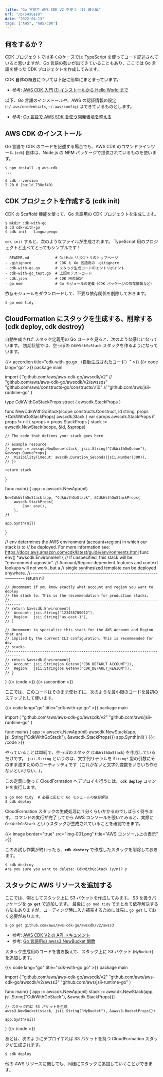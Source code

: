```yaml
---
title: "Go 言語で AWS CDK V2 を使う (1) 導入編"
url: "/p/54s6es8"
date: "2022-04-13"
tags: ["AWS", "AWS/CDK"]
---
```


何をするか？
----

CDK プロジェクトでは多くのケースでは TypeScript を使ってコード記述されていると思いますが、Go 言語の勢いが出てきていることもあり、ここでは Go 言語を使った CDK プロジェクトを作成してみます。

CDK 自体の概要については下記に簡単にまとまっています。

- 参考: [AWS CDK 入門 (1) インストールから Hello World まで](/p/nujyfsy)

以下、Go 言語のインストールや、AWS の認証情報の設定 (`~/.aws/credentials`, `~/.aws/config`) はできているものとします。

- 参考: [Go 言語で AWS SDK を使う開発環境を整える](/p/xnogqgm)


AWS CDK のインストール
----

Go 言語で CDK のコードを記述する場合でも、AWS CDK のコマンドラインツール (`cdk`) 自体は、Node.js の NPM パッケージで提供されているものを使います。

```console
$ npm install -g aws-cdk
...

$ cdk --version
2.20.0 (build 738ef49)
```


CDK プロジェクトを作成する (cdk init)
----

CDK の Scaffold 機能を使って、Go 言語用の CDK プロジェクトを生成します。

```console
$ mkdir cdk-with-go
$ cd cdk-with-go
$ cdk init --language=go
```

`cdk init` すると、次のようなファイルが生成されます。
TypeScript 用のプロジェクトと比べてとってもシンプルです！

```
- README.md            # GitHub リポジトリのトップページ
- .gitignore           # CDK と Go 言語用の .gitignore
- cdk-with-go.go       # スタック生成コードのエントリポイント
- cdk-with-go_test.go  # 上記のテストコード
- cdk.json             # CDK 用の設定
- go.mod               # Go モジュールの定義（CDK パッケージの依存情報など）
```

依存モジュールをダウンロードして、不要な依存関係を削除しておきます。

```console
$ go mod tidy
```


CloudFormation にスタックを生成する、削除する (cdk deploy, cdk destroy)
----

自動生成されたスタック定義用の Go コードを見ると、次のような感じになっています。
初期状態では、空っぽの `CdkWithGoStack` スタックを作るようになっています。

{{< accordion title="cdk-with-go.go （自動生成されたコード）" >}}
{{< code lang="go" >}}
package main

import (
	"github.com/aws/aws-cdk-go/awscdk/v2"
	// "github.com/aws/aws-cdk-go/awscdk/v2/awssqs"
	"github.com/aws/constructs-go/constructs/v10"
	// "github.com/aws/jsii-runtime-go"
)

type CdkWithGoStackProps struct {
	awscdk.StackProps
}

func NewCdkWithGoStack(scope constructs.Construct, id string, props *CdkWithGoStackProps) awscdk.Stack {
	var sprops awscdk.StackProps
	if props != nil {
		sprops = props.StackProps
	}
	stack := awscdk.NewStack(scope, &id, &sprops)

	// The code that defines your stack goes here

	// example resource
	// queue := awssqs.NewQueue(stack, jsii.String("CdkWithGoQueue"), &awssqs.QueueProps{
	// 	VisibilityTimeout: awscdk.Duration_Seconds(jsii.Number(300)),
	// })

	return stack
}

func main() {
	app := awscdk.NewApp(nil)

	NewCdkWithGoStack(app, "CdkWithGoStack", &CdkWithGoStackProps{
		awscdk.StackProps{
			Env: env(),
		},
	})

	app.Synth(nil)
}

// env determines the AWS environment (account+region) in which our stack is to
// be deployed. For more information see: https://docs.aws.amazon.com/cdk/latest/guide/environments.html
func env() *awscdk.Environment {
	// If unspecified, this stack will be "environment-agnostic".
	// Account/Region-dependent features and context lookups will not work, but a
	// single synthesized template can be deployed anywhere.
	//---------------------------------------------------------------------------
	return nil

	// Uncomment if you know exactly what account and region you want to deploy
	// the stack to. This is the recommendation for production stacks.
	//---------------------------------------------------------------------------
	// return &awscdk.Environment{
	//  Account: jsii.String("123456789012"),
	//  Region:  jsii.String("us-east-1"),
	// }

	// Uncomment to specialize this stack for the AWS Account and Region that are
	// implied by the current CLI configuration. This is recommended for dev
	// stacks.
	//---------------------------------------------------------------------------
	// return &awscdk.Environment{
	//  Account: jsii.String(os.Getenv("CDK_DEFAULT_ACCOUNT")),
	//  Region:  jsii.String(os.Getenv("CDK_DEFAULT_REGION")),
	// }
}
{{< /code >}}
{{< /accordion >}}

ここでは、このコードはそのまま使わずに、次のような最小限のコードを最初のステップとして使います。

{{< code lang="go" title="cdk-with-go.go" >}}
package main

import (
	"github.com/aws/aws-cdk-go/awscdk/v2"
	"github.com/aws/jsii-runtime-go"
)

func main() {
	app := awscdk.NewApp(nil)
	awscdk.NewStack(app, jsii.String("CdkWithGoStack"), &awscdk.StackProps{})
	app.Synth(nil)
}
{{< /code >}}

やっていることは単純で、空っぽのスタック (`CdkWithGoStack`) を作成しているだけです。
`jsii.String` というのは、文字列リテラルを `String*` 型の引数にそのまま渡すためのユーティリティです（これがないと文字列変数をいちいち作らないといけない...）。

この定義に従って CloudFormation へデプロイを行うには、__`cdk deploy`__ コマンドを実行します。

```console
$ go mod tidy  # 必要に応じて Go モジュールの依存解決
$ cdk deploy
```

CloudFormation スタックの生成処理に 1 分くらいかかるのでしばらく待ちます。
コマンドの実行が完了してから AWS コンソールを覗いてみると、実際に `CdkWithGoStack` というスタックが生成されていることを確認できます。

{{< image border="true" src="img-001.png"  title="AWS コンソール上の表示" >}}

このお試し作業が終わったら、__`cdk destory`__ で作成したスタックを削除しておきます。

```console
$ cdk destroy
Are you sure you want to delete: CdkWithGoStack (y/n)? y
```


スタックに AWS リソースを追加する
----

ここでは、例としてスタック上に S3 バケットを作成してみます。
S3 を扱うパッケージを __`go get`__ で追加します。
最後に `go mod tidy` でまとめて依存解決する方法もありますが、コーディング時に入力補完するためには先に `go get` しておく必要があります。

```console
$ go get github.com/aws/aws-cdk-go/awscdk/v2/awss3
```

- 参考: [AWS CDK V2 の API ドキュメント](https://docs.aws.amazon.com/cdk/api/v2/docs/aws-cdk-lib.aws_s3-readme.html)
- 参考: [Go 言語用の awss3.NewBucket 関数](https://pkg.go.dev/github.com/aws/aws-cdk-go/awscdk/v2/awss3#NewBucket)

スタック生成用のコードを書き換えて、スタック上に S3 バケット (`MyBucket`) を追加します。

{{< code lang="go" title="cdk-with-go.go" >}}
package main

import (
	"github.com/aws/aws-cdk-go/awscdk/v2"
	"github.com/aws/aws-cdk-go/awscdk/v2/awss3"
	"github.com/aws/jsii-runtime-go"
)

func main() {
	app := awscdk.NewApp(nil)
	stack := awscdk.NewStack(app, jsii.String("CdkWithGoStack"), &awscdk.StackProps{})

	// スタック内に S3 バケットを生成
	awss3.NewBucket(stack, jsii.String("MyBucket"), &awss3.BucketProps{})

	app.Synth(nil)
}
{{< /code >}}

あとは、次のようにデプロイすれば S3 バケットを持つ CloudFormation スタックが生成されます。

```console
$ cdk deploy
```

他の AWS リソースに関しても、同様にスタックに追加していくことができます。

